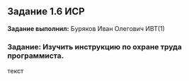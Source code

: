 ## Задание 1.6 ИСР

**Задание выполнил:** Буряков Иван Олегович ИВТ(1)

### Задание: Изучить инструкцию по охране труда программиста.

текст
